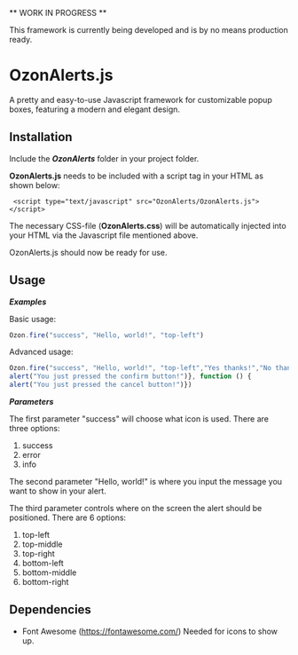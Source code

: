  ** WORK IN PROGRESS **
 
 This framework is currently being developed and is by no means production ready. 

# OzonAlerts.js
 
A pretty and easy-to-use Javascript framework for customizable popup boxes, featuring a modern and elegant design. 

## Installation

Include the ***OzonAlerts*** folder in your project folder.  

**OzonAlerts.js** needs to be included with a script tag in your HTML as shown below:

``` <script type="text/javascript" src="OzonAlerts/OzonAlerts.js"></script>```

The necessary CSS-file (**OzonAlerts.css**) will be automatically injected into your HTML via the Javascript file mentioned above. 

OzonAlerts.js should now be ready for use. 

## Usage

***Examples***

Basic usage: 
```javascript
Ozon.fire("success", "Hello, world!", "top-left")
```
Advanced usage: 
```javascript
Ozon.fire("success", "Hello, world!", "top-left","Yes thanks!","No thanks!", function () {
alert("You just pressed the confirm button!")}, function () {
alert("You just pressed the cancel button!")})
```


***Parameters***

The first parameter "success" will choose what icon is used. There are three options:
 1. success
 2. error
 3. info
 
The second parameter "Hello, world!" is where you input the message you want to show in your alert. 

The third parameter controls where on the screen the alert should be positioned. There are 6 options: 
 1. top-left
 2. top-middle
 3. top-right
 4. bottom-left
 5. bottom-middle
 6. bottom-right

## Dependencies 
  - Font Awesome (https://fontawesome.com/)
    Needed for icons to show up. 
